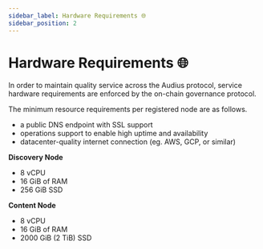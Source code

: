 ```yaml
---
sidebar_label: Hardware Requirements 🌐
sidebar_position: 2
---
```


# Hardware Requirements 🌐

In order to maintain quality service across the Audius protocol, service hardware requirements are enforced by the on-chain governance protocol.

The minimum resource requirements per registered node are as follows.

- a public DNS endpoint with SSL support
- operations support to enable high uptime and availability
- datacenter-quality internet connection (eg. AWS, GCP, or similar)

**Discovery Node**

- 8 vCPU
- 16 GiB of RAM
- 256 GiB SSD

**Content Node**

- 8 vCPU
- 16 GiB of RAM
- 2000 GiB (2 TiB) SSD

